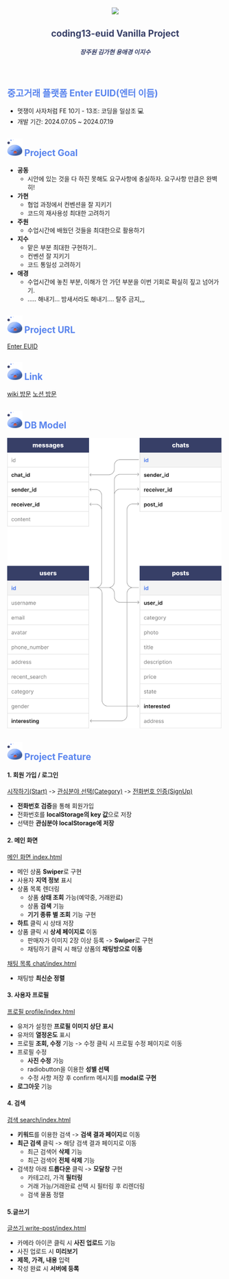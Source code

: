 <!-- ![header](https://capsule-render.vercel.app/api?type=wave&color=373F67) -->

<br/>

<div style="text-align: center">
<img src="https://github.com/user-attachments/assets/83a7da13-7696-45d2-976e-0036e0570432" width="200px">
</div>

 <h2 style="text-align: center; color:#373F67">coding13-euid Vanilla Project</h2>
 <h5 style="text-align:center; color: #373F67">장주원 김가현 용애경 이지수</h5>
 <br/>

<h2 style="color: #5A85EE">중고거래 플랫폼 Enter EUID(엔터 이듬)</h2>

- 멋쟁이 사자처럼 FE 10기 - 13조: 코딩을 일삼조 :computer:
- 개발 기간: 2024.07.05 ~ 2024.07.19
  <br/>

<h2 style="color:#5A85EE"><img src="/public/slime.webp" style="width: 35px"> Project Goal</h2>

- **공동**
  - 시안에 있는 것을 다 하진 못해도 요구사항에 충실하자. 요구사항 만큼은 완벽히!
- **가현**
  - 협업 과정에서 컨벤션을 잘 지키기
  - 코드의 재사용성 최대한 고려하기
- **주원**
  - 수업시간에 배웠던 것들을 최대한으로 활용하기
- **지수**
  - 맡은 부분 최대한 구현하기..
  - 컨벤션 잘 지키기
  - 코드 통일성 고려하기
- **애경**
  - 수업시간에 놓친 부분, 이해가 안 가던 부분을 이번 기회로 확실히 짚고 넘어가기.
  - ..... 해내기... 밤새서라도 해내기.... 탈주 금지,,,
    <br/>

<h2 style="color:#5A85EE"><img src="/public/slime.webp" style="width: 35px"> Project URL</h2>

[Enter EUID](https://enter-euid.netlify.app/)
<br/>

<h2 style="color: #5A85EE"><img src="/public/slime.webp" style="width: 35px"> Link</h2>

[wiki 방문](https://github.com/FRONTENDSCHOOL10/coding13-euid/wiki)
[노션 방문](https://www.notion.so/13-41c83e44c06c4f1787cad96ca3d1a40b)
<br/>

<h2 style="color:#5A85EE"><img src="/public/slime.webp" style="width: 35px"> DB Model</h2>
<img src="/public/db.png" style="width: 500px">

<br/>

<h2 style="color: #5A85EE"><img src="/public/slime.webp" style="width: 35px"> Project Feature</h2>

#### 1. 회원 가입 / 로그인

[시작하기(Start)](src/pages/start/index.html) -> [관심분야 선택(Category)](src/pages/category/index.html) -> [전화번호 인증(SignUp)](/src/pages/signup/index.html)

- **전화번호 검증**을 통해 회원가입
- 전화번호를 **localStorage의 key 값**으로 저장
- 선택한 **관심분야 localStorage에 저장**

#### 2. 메인 화면

[메인 화면 index.html](src/index.html)

- 메인 상품 **Swiper**로 구현
- 사용자 **지역 정보** 표시
- 상품 목록 렌더링
  - 상품 **상태 조회** 가능(예약중, 거래완료)
  - 상품 **검색** 기능
  - **기기 종류 별 조회** 기능 구현
- **하트** 클릭 시 상태 저장
- 상품 클릭 시 **상세 페이지로** 이동
  - 판매자가 이미지 2장 이상 등록 -> **Swiper**로 구현
  - 채팅하기 클릭 시 해당 상품의 **채팅방으로 이동**

[채팅 목록 chat/index.html](src/pages/chat/index.html)

- 채팅방 **최신순 정렬**

#### 3. 사용자 프로필

[프로필 profile/index.html](/src/pages/profile/index.html)

- 유저가 설정한 **프로필 이미지 상단 표시**
- 유저의 **열정온도** 표시
- 프로필 **조회, 수정** 기능 -> 수정 클릭 시 프로필 수정 페이지로 이동
- 프로필 수정
  - **사진 수정** 가능
  - radiobutton을 이용한 **성별 선택**
  - 수정 사항 저장 후 confirm 메시지를 **modal로 구현**
- **로그아웃** 기능

#### 4. 검색

[검색 search/index.html](/src/pages/search/index.html)

- **키워드**를 이용한 검색 -> **검색 결과 페이지**로 이동
- **최근 검색** 클릭 -> 해당 검색 결과 페이지로 이동
  - 최근 검색어 **삭제** 기능
  - 최근 검색어 **전체 삭제** 기능
- 검색창 아래 **드롭다운** 클릭 -> **모달창** 구현
  - 카테고리, 가격 **필터링**
  - 거래 가능/거래완료 선택 시 필터링 후 리렌더링
  - 검색 물품 정렬

#### 5.글쓰기</h2>

[글쓰기 write-post/index.html](/src/pages/write-post/index.html)

- 카메라 아이콘 클릭 시 **사진 업로드** 기능
- 사진 업로드 시 **미리보기**
- **제목, 가격, 내용** 입력
- 작성 완료 시 **서버에 등록**
